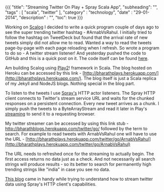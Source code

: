 {{{
    "title": "Streaming Twitter On Play + Spray Scala App",
    "subheading": "",
    "tags" : [ "scala", "twitter" ],
    "category" : "technology",
    "date" : "29-01-2014",
    "description" : "",
    "toc": true
}}}

Working on [Scalog](http://bharathwrites.in/posts/scala-projects-in-the-making/#scalog) I decided to write a quick program couple of days ago to see the super trending twitter hashtag - #ArnabVsRahul. I initially tried to follow the hashtag on TweetDeck but found that the arrival rate of new tweets simply did not allow me to read. Wanted a way to read the tweets page-by-page with each page reloading when I refresh. So wrote a program to do so - A twitter stream listener! And yesterday pushed the code to GitHub and this is a quick post on it. The code itself can be found [here](https://github.com/bharath12345/playing).

Am building Scalog using [Play2](http://www.playframework.com/)! framework in Scala. The blog hosted on Heroku can be accessed by this link - [http://bharathplays.herokuapp.com/](http://bharathplays.herokuapp.com/). The blog itself is just a Scala replica of my Jekyll and NodeJS blogs. Nothing special in the blog part.

To listen to the tweets I use [Spray's](http://spray.io/) HTTP actor listeners. The Spray HTTP client connects to Twitter's stream service URL and waits for the chunked responses on a persistent connection. Every new tweet arrives as a chunk. I simply push the tweets to a ByteArrayStream and read it later in Play's [streaming](http://www.playframework.com/documentation/2.2.x/ScalaStream) to send it to a requesting browser.

My twitter streamer can be accessed by using this link stub - http://bharathblogs.herokuapp.com/twitter/go/ followed by the term to search. For example to read tweets with ArnabVsRahul one will have to use the URL - [http://bharathplays.herokuapp.com/twitter/go/ArnabVsRahul](http://bharathplays.herokuapp.com/twitter/go/ArnabVsRahul)

The URL needs to refreshed once for the streaming to actually begin. The first access returns no data just as a check. And not necessarily all search strings will produce results - so its better to search for permanently high trending strings like "india" in case you see no data.

[This blog](http://www.cakesolutions.net/teamblogs/2013/12/08/streaming-twitter-api-in-akka-and-spray/) came in handy while trying to understand how to stream twitter data using Spray's HTTP client's capabilities.


